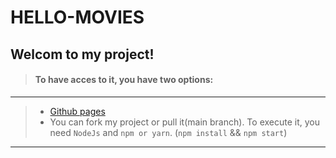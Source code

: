 # HELLO-MOVIES

## Welcom to my project!

> #### To have acces to it, you have two options:
---
> * [Github pages](https://renerugaba.github.io/hello-movies/)
> * You can fork my project or pull it(main branch). To execute it, you need `NodeJs` and `npm or yarn`. (`npm install` && `npm start`)

---

